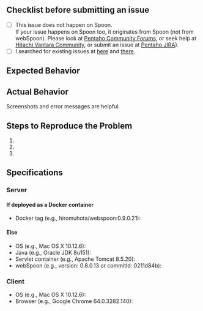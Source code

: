 ## Checklist before submitting an issue

- [ ] This issue does not happen on Spoon.  
If your issue happens on Spoon too, it originates from Spoon (not from webSpoon). Please look at [Pentaho Community Forums](https://forums.pentaho.com/), or seek help at [Hitachi Vantara Community](https://community.hitachivantara.com/s/pentaho), or submit an issue at [Pentaho JIRA](https://jira.pentaho.com/projects/PDI)).
- [ ] I searched for existing issues at [here](https://github.com/HiromuHota/pentaho-kettle/issues) and [there](https://github.com/HiromuHota/webspoon-docker/issues).

## Expected Behavior


## Actual Behavior
Screenshots and error messages are helpful.

## Steps to Reproduce the Problem

  1.
  1.
  1.

## Specifications

### Server
#### If deployed as a Docker container
  - Docker tag (e.g., hiromuhota/webspoon:0.9.0.21):

#### Else
  - OS (e.g., Mac OS X 10.12.6):
  - Java (e.g., Oracle JDK 8u151):
  - Servlet container (e.g., Apache Tomcat 8.5.20):
  - webSpoon (e.g., version: 0.8.0.13 or commitId: 0211d84b):

### Client
  - OS (e.g., Mac OS X 10.12.6):
  - Browser (e.g., Google Chrome 64.0.3282.140):
